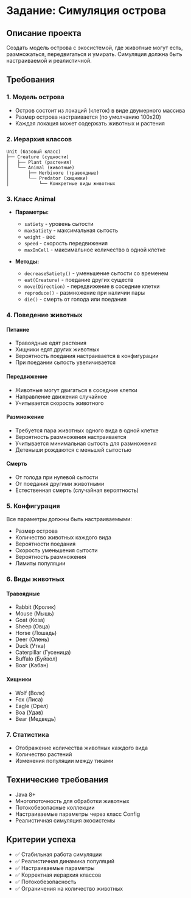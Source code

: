 # Задание: Симуляция острова

## Описание проекта
Создать модель острова с экосистемой, где животные могут есть, размножаться, передвигаться и умирать. Симуляция должна быть настраиваемой и реалистичной.

## Требования

### 1. Модель острова
- Остров состоит из локаций (клеток) в виде двумерного массива
- Размер острова настраивается (по умолчанию 100x20)
- Каждая локация может содержать животных и растения

### 2. Иерархия классов
```
Unit (базовый класс)
├── Creature (сущности)
│   ├── Plant (растения)
│   └── Animal (животные)
│       ├── Herbivore (травоядные)
│       └── Predator (хищники)
│           └── Конкретные виды животных
```

### 3. Класс Animal
- **Параметры:**
  - `satiety` - уровень сытости
  - `maxSatiety` - максимальная сытость
  - `weight` - вес
  - `speed` - скорость передвижения
  - `maxInCell` - максимальное количество в одной клетке

- **Методы:**
  - `decreaseSatiety()` - уменьшение сытости со временем
  - `eat(Creature)` - поедание других существ
  - `move(Direction)` - передвижение в соседние клетки
  - `reproduce()` - размножение при наличии пары
  - `die()` - смерть от голода или поедания

### 4. Поведение животных

#### Питание
- Травоядные едят растения
- Хищники едят других животных
- Вероятность поедания настраивается в конфигурации
- При поедании сытость увеличивается

#### Передвижение
- Животные могут двигаться в соседние клетки
- Направление движения случайное
- Учитывается скорость животного

#### Размножение
- Требуется пара животных одного вида в одной клетке
- Вероятность размножения настраивается
- Учитывается минимальная сытость для размножения
- Детеныши рождаются с меньшей сытостью

#### Смерть
- От голода при нулевой сытости
- От поедания другими животными
- Естественная смерть (случайная вероятность)

### 5. Конфигурация
Все параметры должны быть настраиваемыми:
- Размер острова
- Количество животных каждого вида
- Вероятности поедания
- Скорость уменьшения сытости
- Вероятность размножения
- Лимиты популяции

### 6. Виды животных

#### Травоядные
- Rabbit (Кролик)
- Mouse (Мышь)
- Goat (Коза)
- Sheep (Овца)
- Horse (Лошадь)
- Deer (Олень)
- Duck (Утка)
- Caterpillar (Гусеница)
- Buffalo (Буйвол)
- Boar (Кабан)

#### Хищники
- Wolf (Волк)
- Fox (Лиса)
- Eagle (Орел)
- Boa (Удав)
- Bear (Медведь)

### 7. Статистика
- Отображение количества животных каждого вида
- Количество растений
- Изменения популяции между тиками

## Технические требования
- Java 8+
- Многопоточность для обработки животных
- Потокобезопасные коллекции
- Настраиваемые параметры через класс Config
- Реалистичная симуляция экосистемы

## Критерии успеха
- ✅ Стабильная работа симуляции
- ✅ Реалистичная динамика популяций
- ✅ Настраиваемые параметры
- ✅ Корректная иерархия классов
- ✅ Потокобезопасность
- ✅ Ограничения на количество животных
